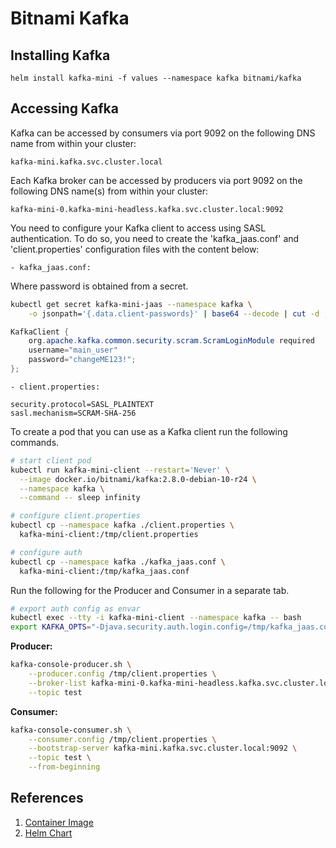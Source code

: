 # Bitnami Kafka

## Installing Kafka

```
helm install kafka-mini -f values --namespace kafka bitnami/kafka
```

## Accessing Kafka

Kafka can be accessed by consumers via port 9092 on the following DNS name from within your cluster:

```
kafka-mini.kafka.svc.cluster.local
```

Each Kafka broker can be accessed by producers via port 9092 on the following DNS name(s) from within your cluster:

```
kafka-mini-0.kafka-mini-headless.kafka.svc.cluster.local:9092
```

You need to configure your Kafka client to access using SASL authentication. To do so, you need to create the 'kafka_jaas.conf' and 'client.properties' configuration files with the content below:

```
- kafka_jaas.conf:
```

Where password is obtained from a secret.

```bash
kubectl get secret kafka-mini-jaas --namespace kafka \
    -o jsonpath='{.data.client-passwords}' | base64 --decode | cut -d , -f 1
```

```java
KafkaClient {
    org.apache.kafka.common.security.scram.ScramLoginModule required
    username="main_user"
    password="changeME123!";
};
```

```
- client.properties:
```
```
security.protocol=SASL_PLAINTEXT
sasl.mechanism=SCRAM-SHA-256
```

To create a pod that you can use as a Kafka client run the following commands.

```bash
# start client pod
kubectl run kafka-mini-client --restart='Never' \
  --image docker.io/bitnami/kafka:2.8.0-debian-10-r24 \
  --namespace kafka \
  --command -- sleep infinity

# configure client.properties
kubectl cp --namespace kafka ./client.properties \
  kafka-mini-client:/tmp/client.properties

# configure auth
kubectl cp --namespace kafka ./kafka_jaas.conf \
  kafka-mini-client:/tmp/kafka_jaas.conf
```

Run the following for the Producer and Consumer in a separate tab.

```bash
# export auth config as envar
kubectl exec --tty -i kafka-mini-client --namespace kafka -- bash
export KAFKA_OPTS="-Djava.security.auth.login.config=/tmp/kafka_jaas.conf"
```

__Producer:__

```bash
kafka-console-producer.sh \
    --producer.config /tmp/client.properties \
    --broker-list kafka-mini-0.kafka-mini-headless.kafka.svc.cluster.local:9092 \
    --topic test
```

__Consumer:__

```bash
kafka-console-consumer.sh \
    --consumer.config /tmp/client.properties \
    --bootstrap-server kafka-mini.kafka.svc.cluster.local:9092 \
    --topic test \
    --from-beginning
```

## References

1. [Container Image](https://hub.docker.com/r/bitnami/kafka)
1. [Helm Chart](https://github.com/bitnami/charts/tree/master/bitnami/kafka)